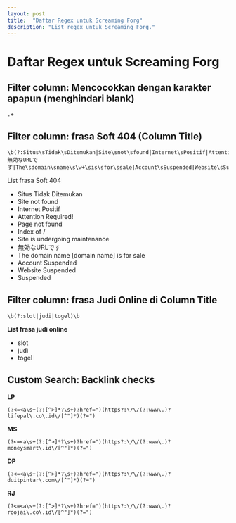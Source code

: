 ```yaml
---
layout: post
title:  "Daftar Regex untuk Screaming Forg"
description: "List regex untuk Screaming Forg."
---
```


# **Daftar Regex untuk Screaming Forg**
## Filter column: Mencocokkan dengan karakter apapun (menghindari blank)
```
.+
```
## Filter column: frasa Soft 404 (Column Title)
```
\b(?:Situs\sTidak\sDitemukan|Site\snot\sfound|Internet\sPositif|Attention\sRequired!|Page\snot\sfound|Index\sof|Site\sis\sundergoing\smaintenance|無効なURLです|The\sdomain\sname\s\w+\sis\sfor\ssale|Account\sSuspended|Website\sSuspended|Suspended)\b
```
List frasa Soft 404
- Situs Tidak Ditemukan
- Site not found
- Internet Positif
- Attention Required!
- Page not found
- Index of /
- Site is undergoing maintenance
- 無効なURLです 
- The domain name [domain name] is for sale
- Account Suspended
- Website Suspended
- Suspended
   
## Filter column: frasa Judi Online di Column Title
```
\b(?:slot|judi|togel)\b
```
**List frasa judi online**
- slot
- judi
- togel
   
## Custom Search: Backlink checks
**LP**
```
(?<=<a\s+(?:[^>]*?\s+)?href=")(https?:\/\/(?:www\.)?lifepal\.co\.id\/[^"]*)(?=")
```
**MS**
```
(?<=<a\s+(?:[^>]*?\s+)?href=")(https?:\/\/(?:www\.)?moneysmart\.id\/[^"]*)(?=")
```
**DP**
```
(?<=<a\s+(?:[^>]*?\s+)?href=")(https?:\/\/(?:www\.)?duitpintar\.com\/[^"]*)(?=")
```
**RJ**
```
(?<=<a\s+(?:[^>]*?\s+)?href=")(https?:\/\/(?:www\.)?roojai\.co\.id\/[^"]*)(?=")
```